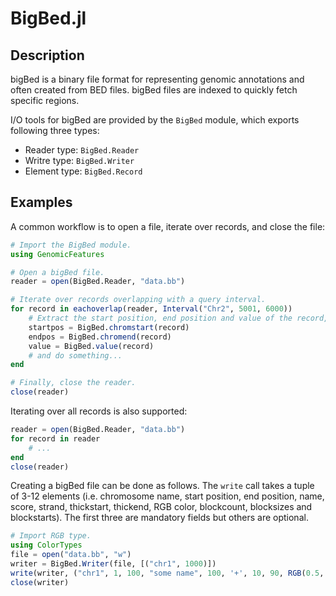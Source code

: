 # BigBed.jl

## Description

bigBed is a binary file format for representing genomic annotations and often created from BED files.
bigBed files are indexed to quickly fetch specific regions.

I/O tools for bigBed are provided by the `BigBed` module, which exports following three types:
* Reader type: `BigBed.Reader`
* Writre type: `BigBed.Writer`
* Element type: `BigBed.Record`


## Examples

A common workflow is to open a file, iterate over records, and close the file:
```julia
# Import the BigBed module.
using GenomicFeatures

# Open a bigBed file.
reader = open(BigBed.Reader, "data.bb")

# Iterate over records overlapping with a query interval.
for record in eachoverlap(reader, Interval("Chr2", 5001, 6000))
    # Extract the start position, end position and value of the record,
    startpos = BigBed.chromstart(record)
    endpos = BigBed.chromend(record)
    value = BigBed.value(record)
    # and do something...
end

# Finally, close the reader.
close(reader)
```

Iterating over all records is also supported:
```julia
reader = open(BigBed.Reader, "data.bb")
for record in reader
    # ...
end
close(reader)
```

Creating a bigBed file can be done as follows. The `write` call takes a tuple of 3-12 elements (i.e. chromosome name, start position, end position, name, score, strand, thickstart, thickend, RGB color, blockcount, blocksizes and blockstarts).
The first three are mandatory fields but others are optional.
```julia
# Import RGB type.
using ColorTypes
file = open("data.bb", "w")
writer = BigBed.Writer(file, [("chr1", 1000)])
write(writer, ("chr1", 1, 100, "some name", 100, '+', 10, 90, RGB(0.5, 0.1, 0.2), 2, [4, 10], [10, 20]))
close(writer)
```
